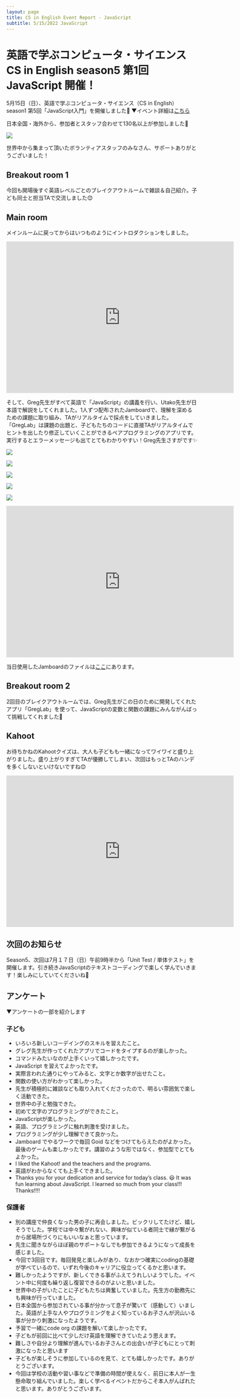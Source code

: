 ```yaml
---
layout: page
title: CS in English Event Report - JavaScript
subtitle: 5/15/2022 JavaScript
---
```

# 英語で学ぶコンピュータ・サイエンス CS in English season5 第1回 JavaScript 開催！

5月15日（日）、英語で学ぶコンピュータ・サイエンス（CS in English）season1 第5回「JavaScript入門」を開催しました🎉
▼イベント詳細は[こちら](https://kidscodeclub.jp/csinenglish_20220515/)

日本全国・海外から、参加者とスタッフ合わせて130名以上が参加しました🎉

![](/img/2022-05-15/map.png)

世界中から集まって頂いたボランティアスタッフのみなさん、サポートありがとうございました！

## Breakout room 1

今回も開場後すぐ英語レベルごとのブレイクアウトルームで雑談＆自己紹介。子ども同士と担当TAで交流しました😊


## Main room

メインルームに戻ってからはいつものようにイントロダクションをしました。

<iframe width="600" height="400" src="https://www.youtube.com/embed/i42-TWs-0vU" title="YouTube video player" frameborder="0" allow="accelerometer; autoplay; clipboard-write; encrypted-media; gyroscope; picture-in-picture" allowfullscreen></iframe>

そして、Greg先生がすべて英語で「JavaScript」の講義を行い、Utako先生が日本語で解説をしてくれました。1人ずつ配布されたJamboardで、理解を深めるための課題に取り組み、TAがリアルタイムで採点をしていきました。
「GregLab」は課題の出題と、子どもたちのコードに直接TAがリアルタイムでヒントを出したり修正していくことができるペアプログラミングのアプリです。実行するとエラーメッセージも出てとてもわかりやすい！Greg先生さすがです✨


![](/img/2022-05-15/javascript1.jpeg)

![](/img/2022-05-15/javascript2.jpeg)

![](/img/2022-05-15/javascript3.jpeg)

![](/img/2022-05-15/javascript4.jpeg)

![](/img/2022-05-15/javascript5.jpeg)

<iframe width="600" height="400" src="https://www.youtube.com/embed/9N6Wkm0kl9s" title="YouTube video player" frameborder="0" allow="accelerometer; autoplay; clipboard-write; encrypted-media; gyroscope; picture-in-picture" allowfullscreen></iframe>

当日使用したJamboardのファイルは[ここ](https://jamboard.google.com/d/1mI9YStz9ldfyT9jARyaULLnc-FEsWjO3odgPnPFawuI/copy)にあります。

## Breakout room 2

2回目のブレイクアウトルームでは、Greg先生がこの日のために開発してくれたアプリ「GregLab」を使って、JavaScriptの変数と関数の課題にみんながんばって挑戦してくれました💪

## Kahoot

お待ちかねのKahootクイズは、大人も子どもも一緒になってワイワイと盛り上がりました。盛り上がりすぎてTAが優勝してしまい、次回はもっとTAのハンデを多くしないといけないですね😊

<iframe width="600" height="400" src="https://www.youtube.com/embed/ZWkc0R8PDxY" title="YouTube video player" frameborder="0" allow="accelerometer; autoplay; clipboard-write; encrypted-media; gyroscope; picture-in-picture" allowfullscreen></iframe>


## 次回のお知らせ

Season5、次回は7月１７日（日）午前9時半から「Unit Test / 単体テスト」を開催します。引き続きJavaScriptのテキストコーディングで楽しく学んでいきます！楽しみにしていてくださいね🥰

## アンケート

▼アンケートの一部を紹介します

### 子ども

* いろいろ新しいコーデイングのスキルを習えたこと。
* グレグ先生が作ってくれたアプリでコードをタイプするのが楽しかった。
* コマンドみたいなのが上手くいって嬉しかったです。
* JavaScript を習えてよかったです。
* 実際言われた通りにやってみると、文字とか数字が出せたこと。
* 関数の使い方がわかって楽しかった。
* 先生が積極的に雑談なども取り入れてくださったので、明るい雰囲気で楽しく活動できた。
* 世界中の子と勉強できた。
* 初めて文字のプログラミングができたこと。
* JavaScriptが楽しかった。
* 英語、プログラミングに触れ刺激を受けました。
* プログラミングが少し理解できて良かった。
* Jamboard でやるワークで毎回 Goid などをつけてもらえたのがよかった。最後のゲームも楽しかったです。講習のような形ではなく、参加型でとてもよかった。
* I liked the Kahoot! and the teachers and the programs.
* 英語がわからなくても上手くできました。
* Thanks you for your dedication and service for today’s class. 😃 It was fun learning about JavaScript. I learned so much from your class!!! Thanks!!!!

### 保護者

* 別の講座で仲良くなった男の子に再会しました。ビックリしてたけど、嬉しそうでした。学校では中々繋がれない、興味が似ている者同士で縁が繋がるから居場所づくりにもいいなぁと思っています。
* 先生に聞きながらほぼ親のサポートなしでも参加できるようになって成長を感じました。
* 今回で3回目です。毎回発見と楽しみがあり、なおかつ確実にcodingの基礎が学べているので、いずれ今後のキャリアに役立ってくるかと思います。
* 難しかったようですが、新しくできる事がふえてうれしいようでした。イベント中に何度も繰り返し復習できるのがよいと思いました。
* 世界中の子がいたことに子どもたちは興奮していました。先生方の勤務先にも興味が行っていました。
* 日本全国から参加されている事が分かって息子が驚いて（感動して）いました。英語が上手な人やプログラミングをよく知っているお子さんが沢山いる事が分かり刺激になったようです。
* 予習で一緒にcode org の課題を解いて楽しかったです。
* 子どもが前回に比べて少しだけ英語を理解できていたよう思えます。
* 難しさや自分より理解が進んでいるお子さんとの出会いが子どもにとって刺激になったと思います
* 子どもが楽しそうに参加しているのを見て、とても嬉しかったです。ありがとうございます。
* 今回は学校の活動や習い事などで準備の時間が使えなく、前日に本人が一生懸命取り組んでいました。楽しく学べるイベントだからこそ本人がんばれたと思います。ありがとうございます。